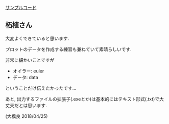 [サンプルコード](sample.py)

## 柘植さん

大変よくできていると思います.

プロットのデータを作成する練習も兼ねていて素晴らしいです.

非常に細かいことですが

* オイラー: euler
* データ: data

ということだけ伝えたかったです...

あと, 出力するファイルの拡張子(.exeとか)は基本的にはテキスト形式(.txt)で大丈夫だとは思います.

(大橋良 2018/04/25)
